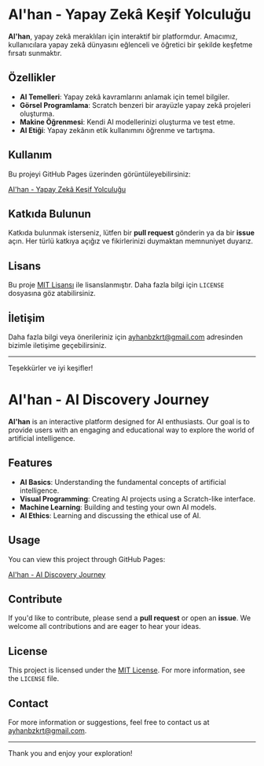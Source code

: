 # AI'han - Yapay Zekâ Keşif Yolculuğu

**AI'han**, yapay zekâ meraklıları için interaktif bir platformdur. Amacımız, kullanıcılara yapay zekâ dünyasını eğlenceli ve öğretici bir şekilde keşfetme fırsatı sunmaktır.

## Özellikler

- **AI Temelleri**: Yapay zekâ kavramlarını anlamak için temel bilgiler.
- **Görsel Programlama**: Scratch benzeri bir arayüzle yapay zekâ projeleri oluşturma.
- **Makine Öğrenmesi**: Kendi AI modellerinizi oluşturma ve test etme.
- **AI Etiği**: Yapay zekânın etik kullanımını öğrenme ve tartışma.

## Kullanım

Bu projeyi GitHub Pages üzerinden görüntüleyebilirsiniz:

[AI'han - Yapay Zekâ Keşif Yolculuğu](https://ayhanbzkrt.github.io/aihan)

## Katkıda Bulunun

Katkıda bulunmak isterseniz, lütfen bir **pull request** gönderin ya da bir **issue** açın. Her türlü katkıya açığız ve fikirlerinizi duymaktan memnuniyet duyarız.

## Lisans

Bu proje [MIT Lisansı](https://opensource.org/licenses/MIT) ile lisanslanmıştır. Daha fazla bilgi için `LICENSE` dosyasına göz atabilirsiniz.

## İletişim

Daha fazla bilgi veya önerileriniz için [ayhanbzkrt@gmail.com](mailto:ayhanbzkrt@gmail.com) adresinden bizimle iletişime geçebilirsiniz.

---

Teşekkürler ve iyi keşifler!

# AI'han - AI Discovery Journey

**AI'han** is an interactive platform designed for AI enthusiasts. Our goal is to provide users with an engaging and educational way to explore the world of artificial intelligence.

## Features

- **AI Basics**: Understanding the fundamental concepts of artificial intelligence.
- **Visual Programming**: Creating AI projects using a Scratch-like interface.
- **Machine Learning**: Building and testing your own AI models.
- **AI Ethics**: Learning and discussing the ethical use of AI.

## Usage

You can view this project through GitHub Pages:

[AI'han - AI Discovery Journey](https://ayhanbzkrt.github.io/aihan)

## Contribute

If you'd like to contribute, please send a **pull request** or open an **issue**. We welcome all contributions and are eager to hear your ideas.

## License

This project is licensed under the [MIT License](https://opensource.org/licenses/MIT). For more information, see the `LICENSE` file.

## Contact

For more information or suggestions, feel free to contact us at [ayhanbzkrt@gmail.com](mailto:ayhanbzkrt@gmail.com).

---

Thank you and enjoy your exploration!
